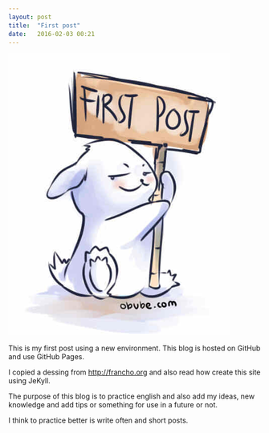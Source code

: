 ```yaml
---
layout: post
title:  "First post"
date:   2016-02-03 00:21
---
```

![Initial](/assets/first-post.jpg)

This is my first post using a new environment. This blog is hosted on GitHub and use GitHub Pages.

I copied a dessing from http://francho.org and also read how create this site using JeKyll.

The purpose of this blog is to practice english and also add my ideas, new knowledge and add tips or something for use in a future or not.

I think to practice better is write often and short posts.
